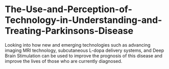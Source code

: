 # The-Use-and-Perception-of-Technology-in-Understanding-and-Treating-Parkinsons-Disease
Looking into how new and emerging technologies such as advancing imaging MRI technology, subcutaneous L-dopa delivery systems, and Deep Brain Stimulation can be used to improve the prognosis of this disease and improve the lives of those who are currently diagnosed. 
